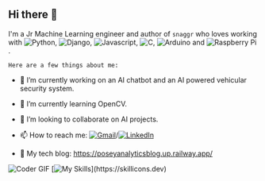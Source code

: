 ## Hi there 👋


I'm a Jr Machine Learning engineer and author of `snaggr` who loves working with ![Python](https://img.shields.io/badge/Python-3670A0?style=for-the-badge&logo=python&logoColor=ffdd54), ![Django](https://img.shields.io/badge/Django-092E20?style=for-the-badge&logo=django&logoColor=white), ![Javascript](https://img.shields.io/badge/Javascript-e06614?style=for-the-badge&logo=Javascript&logoColor=white),  ![C](https://img.shields.io/badge/-00599C?style=for-the-badge&logo=c&logoColor=white), ![Arduino](https://img.shields.io/badge/Arduino-00979D?style=for-the-badge&logo=arduino&logoColor=white) and ![Raspberry Pi](https://img.shields.io/badge/Raspberry%20Pi-C51A4A?style=for-the-badge&logo=raspberry-pi&logoColor=white).

    Here are a few things about me:

- 🔭 I’m currently working on an AI chatbot and an AI powered vehicular security system.
- 🌱 I’m currently learning OpenCV.
- 👯 I’m looking to collaborate on AI projects.
- 📫 How to reach me: [![Gmail](https://img.shields.io/badge/Email-Me-red?style=flat-square&logo=gmail)](mailto:youremail@gmail.com)/[![LinkedIn](https://img.shields.io/badge/LinkedIn-Profile-blue?style=flat-square&logo=linkedin)](https://www.linkedin.com/in/deon-posey-333972135/)

- 📝 My tech blog: https://poseyanalyticsblog.up.railway.app/



![Coder GIF](https://media.giphy.com/media/26tn33aiTi1jkl6H6/giphy.gif)
[![My Skills](https://skillicons.dev/icons?i=python,c,git,postgres,aws,docker,mongodb,linux,raspberrypi,arduino,javascript,nodejs,html,css,django,)](https://skillicons.dev)

